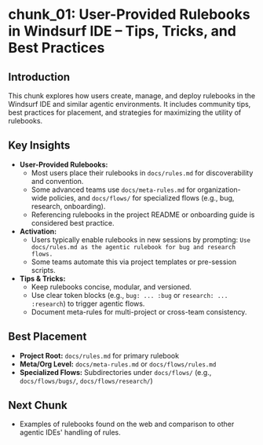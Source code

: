 # chunk_01: User-Provided Rulebooks in Windsurf IDE – Tips, Tricks, and Best Practices

## Introduction
This chunk explores how users create, manage, and deploy rulebooks in the Windsurf IDE and similar agentic environments. It includes community tips, best practices for placement, and strategies for maximizing the utility of rulebooks.

## Key Insights
- **User-Provided Rulebooks:**
  - Most users place their rulebooks in `docs/rules.md` for discoverability and convention.
  - Some advanced teams use `docs/meta-rules.md` for organization-wide policies, and `docs/flows/` for specialized flows (e.g., bug, research, onboarding).
  - Referencing rulebooks in the project README or onboarding guide is considered best practice.
- **Activation:**
  - Users typically enable rulebooks in new sessions by prompting: `Use docs/rules.md as the agentic rulebook for bug and research flows.`
  - Some teams automate this via project templates or pre-session scripts.
- **Tips & Tricks:**
  - Keep rulebooks concise, modular, and versioned.
  - Use clear token blocks (e.g., `bug: ... :bug` or `research: ... :research`) to trigger agentic flows.
  - Document meta-rules for multi-project or cross-team consistency.

## Best Placement
- **Project Root:** `docs/rules.md` for primary rulebook
- **Meta/Org Level:** `docs/meta-rules.md` or `docs/flows/rules.md`
- **Specialized Flows:** Subdirectories under `docs/flows/` (e.g., `docs/flows/bugs/`, `docs/flows/research/`)

## Next Chunk
- Examples of rulebooks found on the web and comparison to other agentic IDEs' handling of rules.
